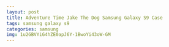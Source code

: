 ```yaml
---
layout: post
title: Adventure Time Jake The Dog Samsung Galaxy S9 Case
tags: samsung galaxy s9
categories: samsung
img: 1u2GBVYiG4hZE0apJ6Y-1BwoYi43oW-GM
---
```

